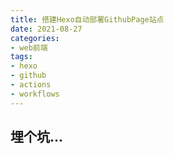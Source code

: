 ```yaml
---
title: 搭建Hexo自动部署GithubPage站点
date: 2021-08-27 
categories: 
- web前端
tags:
- hexo
- github
- actions
- workflows
---
```


## 埋个坑...


